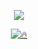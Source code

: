 <!-- Typing SVG by DenverCoder1 - https://github.com/DenverCoder1/readme-typing-svg -->
<p align="center">
	<a href="https://github.com/DenverCoder1/readme-typing-svg"><img src="https://readme-typing-svg.herokuapp.com?color=%23BD561D&duration=6000&lines=Artificial+Intelligence;Data+Science;Machine+Learning+;Deep+Learning+;Big+Data;Computer+Vision!!&center=true&width=380&height=45"></a>
</p>

<p align="center">
	<a href="https://github.com/DenverCoder1/github-readme-streak-stats">
		<img title="🔥 "  src="https://github-readme-streak-stats.herokuapp.com/?user=arlidge&theme=gotham&hide_border=true"/></a>
</p>

	

